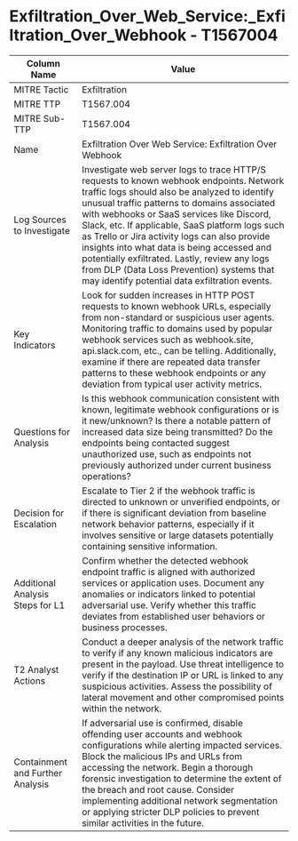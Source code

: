 # Exfiltration_Over_Web_Service:_Exfiltration_Over_Webhook - T1567004

| Column Name | Value |
|-------------|-------|
| MITRE Tactic | Exfiltration |
| MITRE TTP | T1567.004 |
| MITRE Sub-TTP | T1567.004 |
| Name | Exfiltration Over Web Service: Exfiltration Over Webhook |
| Log Sources to Investigate | Investigate web server logs to trace HTTP/S requests to known webhook endpoints. Network traffic logs should also be analyzed to identify unusual traffic patterns to domains associated with webhooks or SaaS services like Discord, Slack, etc. If applicable, SaaS platform logs such as Trello or Jira activity logs can also provide insights into what data is being accessed and potentially exfiltrated. Lastly, review any logs from DLP (Data Loss Prevention) systems that may identify potential data exfiltration events. |
| Key Indicators | Look for sudden increases in HTTP POST requests to known webhook URLs, especially from non-standard or suspicious user agents. Monitoring traffic to domains used by popular webhook services such as webhook.site, api.slack.com, etc., can be telling. Additionally, examine if there are repeated data transfer patterns to these webhook endpoints or any deviation from typical user activity metrics. |
| Questions for Analysis | Is this webhook communication consistent with known, legitimate webhook configurations or is it new/unknown? Is there a notable pattern of increased data size being transmitted? Do the endpoints being contacted suggest unauthorized use, such as endpoints not previously authorized under current business operations? |
| Decision for Escalation | Escalate to Tier 2 if the webhook traffic is directed to unknown or unverified endpoints, or if there is significant deviation from baseline network behavior patterns, especially if it involves sensitive or large datasets potentially containing sensitive information. |
| Additional Analysis Steps for L1 | Confirm whether the detected webhook endpoint traffic is aligned with authorized services or application uses. Document any anomalies or indicators linked to potential adversarial use. Verify whether this traffic deviates from established user behaviors or business processes. |
| T2 Analyst Actions | Conduct a deeper analysis of the network traffic to verify if any known malicious indicators are present in the payload. Use threat intelligence to verify if the destination IP or URL is linked to any suspicious activities. Assess the possibility of lateral movement and other compromised points within the network. |
| Containment and Further Analysis | If adversarial use is confirmed, disable offending user accounts and webhook configurations while alerting impacted services. Block the malicious IPs and URLs from accessing the network. Begin a thorough forensic investigation to determine the extent of the breach and root cause. Consider implementing additional network segmentation or applying stricter DLP policies to prevent similar activities in the future. |
